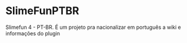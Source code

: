 # SlimeFunPTBR
Slimefun 4 - PT-BR. É um projeto pra nacionalizar em português a wiki e informações do plugin
